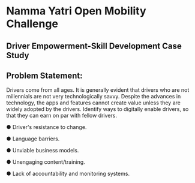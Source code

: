 # Namma Yatri Open Mobility Challenge
## Driver Empowerment-Skill Development Case Study

## Problem Statement:

Drivers come from all ages. It is generally evident that drivers who are not millennials
are not very technologically savvy. Despite the advances in technology, the apps and features cannot create
value unless they are widely adopted by the drivers. Identify ways to digitally enable drivers, so that they
can earn on par with fellow drivers.

● Driver's resistance to change.

● Language barriers.

● Unviable business models.

● Unengaging content/training.

● Lack of accountability and monitoring systems.
